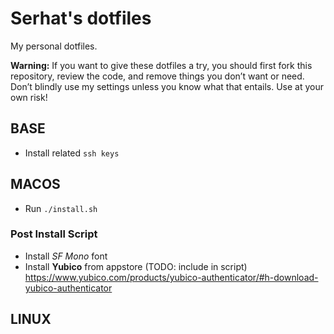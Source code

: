 # Serhat's dotfiles

My personal dotfiles.

**Warning:** If you want to give these dotfiles a try, you should first fork
this repository, review the code, and remove things you don’t want or need.
Don’t blindly use my settings unless you know what that entails. Use at your own
risk!

## BASE

- Install related `ssh keys`

## MACOS

- Run `./install.sh`

### Post Install Script

- Install *SF Mono* font
- Install **Yubico** from appstore (TODO: include in script)
  https://www.yubico.com/products/yubico-authenticator/#h-download-yubico-authenticator

## LINUX


